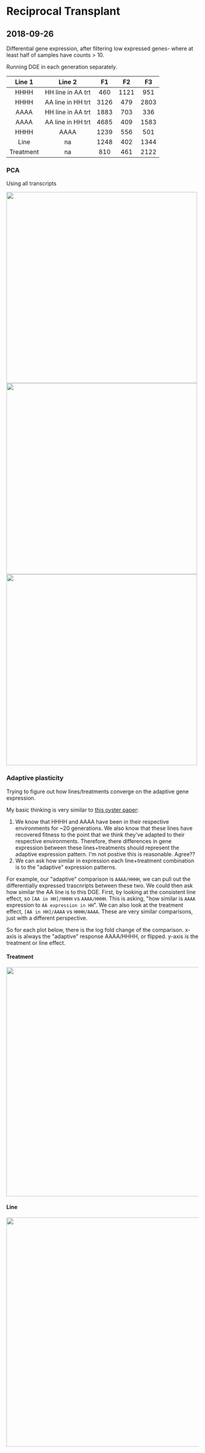# Reciprocal Transplant  

## 2018-09-26

Differential gene expression, after filtering low expressed genes- where at least half of samples have counts > 10.

Running DGE in each generation separately. 


| Line 1    | Line 2 | F1  | F2 | F3 |
|:------:| :-----:|:-----:|:-----:|:-----:|
| HHHH | HH line in AA trt | 460  | 1121 | 951  |
| HHHH | AA line in HH trt | 3126 | 479  | 2803 |
| AAAA | HH line in AA trt | 1883 | 703  | 336  |
| AAAA | AA line in HH trt | 4685 | 409  | 1583 |
| HHHH | AAAA |              1239 | 556  | 501  |
| Line | na |                1248 | 402  | 1344 |
| Treatment |na |            810  | 461  | 2122 |


### PCA

Using all transcripts


<img src="https://raw.githubusercontent.com/rsbrennan/tonsa_reciprocal/master/figures/f1_pca.png" width="500">  

<img src="https://raw.githubusercontent.com/rsbrennan/tonsa_reciprocal/master/figures/f2_pca.png" width="500">  

<img src="https://raw.githubusercontent.com/rsbrennan/tonsa_reciprocal/master/figures/f3_pca.png" width="500">  

### Adaptive plasticity

Trying to figure out how lines/treatments converge on the adaptive gene expression. 

My basic thinking is very similar to [this oyster paper](https://doi.org/10.1038/s41559-018-0668-2): 

  1. We know that HHHH and AAAA have been in their respective environments for ~20 generations. We also know that these lines have recovered fitness to the point that we think they've adapted to their respective environments. Therefore, there differences in gene expression between these lines+treatments should represent the adaptive expression pattern. I'm not postive this is reasonable. Agree??
  2. We can ask how similar in expression each line+treatment combination is to the "adaptive" expression patterns. 

For example, our "adaptive" comparison is `AAAA/HHHH`, we can pull out the differentially expressed trascnripts between these two. We could then ask how similar the AA line is to this DGE. First, by looking at the consistent line effect, so `[AA in HH]/HHHH` vs `AAAA/HHHH`. This is asking, "how similar is `AAAA` expression to `AA expression in HH`". We can also look at the treatment effect, `[AA in HH]/AAAA` vs `HHHH/AAAA`. These are very similar comparisons, just with a different perspective. 
 
So for each plot below, there is the log fold change of the comparison. x-axis is always the "adaptive" response AAAA/HHHH, or flipped. y-axis is the treatment or line effect. 

#### Treatment 

<img src="https://raw.githubusercontent.com/rsbrennan/tonsa_reciprocal/master/figures/trt_DGE.png" width="600">

#### Line

<img src="https://raw.githubusercontent.com/rsbrennan/tonsa_reciprocal/master/figures/line_DGE.png" width="600">

